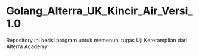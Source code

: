 # Golang_Alterra_UK_Kincir_Air_Versi_1.0

Repository ini berisi program untuk memenuhi tugas Uji Keterampilan dari Alterra Academy
